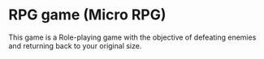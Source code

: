 # RPG game (Micro RPG)
This game is a Role-playing game with the objective of defeating enemies and returning back to your original size.